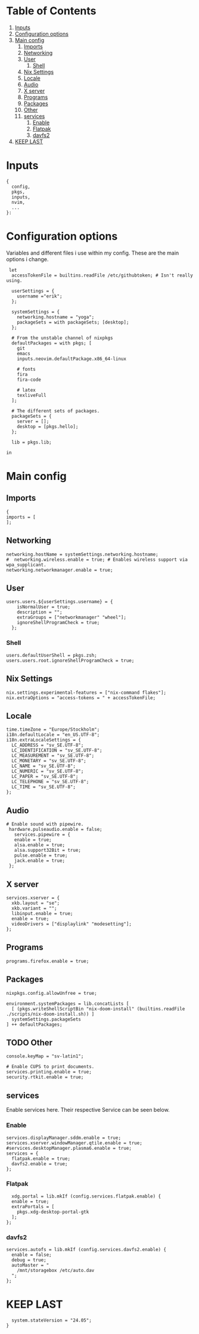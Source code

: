 
# Table of Contents

1.  [Inputs](#org8394c02)
2.  [Configuration options](#org4c081b0)
3.  [Main config](#orga1e2156)
    1.  [Imports](#orgf7699fd)
    2.  [Networking](#orgc29b7f5)
    3.  [User](#orgc017204)
        1.  [Shell](#org64695bc)
    4.  [Nix Settings](#org9cadb4f)
    5.  [Locale](#orgd236c91)
    6.  [Audio](#org3ca25e0)
    7.  [X server](#org0f34ca5)
    8.  [Programs](#org60e0a5e)
    9.  [Packages](#orga053185)
    10. [Other](#org9cd8e37)
    11. [services](#org15507dd)
        1.  [Enable](#org434bcba)
        2.  [Flatpak](#org2998c27)
        3.  [davfs2](#org3803337)
4.  [KEEP LAST](#org925bd4a)



<a id="org8394c02"></a>

# Inputs

    {
      config,
      pkgs,
      inputs,
      nvim,
      ...
    }:


<a id="org4c081b0"></a>

# Configuration options

Variables and different files i use within my config.
These are the main options i change.

     let
      accessTokenFile = builtins.readFile /etc/githubtoken; # Isn't really using.
    
      userSettings = {
        username ="erik";
      };
    
      systemSettings = {
        networking.hostname = "yoga";
        packageSets = with packageSets; [desktop];
      };
    
      # From the unstable channel of nixpkgs
      defaultPackages = with pkgs; [
        git
        emacs
        inputs.neovim.defaultPackage.x86_64-linux
    
        # fonts
        fira
        fira-code
    
        # latex
        texliveFull
      ];
    
      # The different sets of packages.
      packageSets = {
        server = [];
        desktop = [pkgs.hello];
      };
    
      lib = pkgs.lib;
    
    in


<a id="orga1e2156"></a>

# Main config


<a id="orgf7699fd"></a>

## Imports

    {
    imports = [
    ];


<a id="orgc29b7f5"></a>

## Networking

    networking.hostName = systemSettings.networking.hostname;
    #  networking.wireless.enable = true; # Enables wireless support via wpa_supplicant.
    networking.networkmanager.enable = true;


<a id="orgc017204"></a>

## User

    users.users.${userSettings.username} = {
        isNormalUser = true;
        description = "";
        extraGroups = ["networkmanager" "wheel"];
        ignoreShellProgramCheck = true;
      };


<a id="org64695bc"></a>

### Shell

    users.defaultUserShell = pkgs.zsh;
    users.users.root.ignoreShellProgramCheck = true;


<a id="org9cadb4f"></a>

## Nix Settings

    nix.settings.experimental-features = ["nix-command flakes"];
    nix.extraOptions = "access-tokens = " + accessTokenFile;


<a id="orgd236c91"></a>

## Locale

    time.timeZone = "Europe/Stockholm";
    i18n.defaultLocale = "en_US.UTF-8";
    i18n.extraLocaleSettings = {
      LC_ADDRESS = "sv_SE.UTF-8";
      LC_IDENTIFICATION = "sv_SE.UTF-8";
      LC_MEASUREMENT = "sv_SE.UTF-8";
      LC_MONETARY = "sv_SE.UTF-8";
      LC_NAME = "sv_SE.UTF-8";
      LC_NUMERIC = "sv_SE.UTF-8";
      LC_PAPER = "sv_SE.UTF-8";
      LC_TELEPHONE = "sv_SE.UTF-8";
      LC_TIME = "sv_SE.UTF-8";
    };


<a id="org3ca25e0"></a>

## Audio

    # Enable sound with pipewire.
     hardware.pulseaudio.enable = false;
       services.pipewire = {
       enable = true;
       alsa.enable = true;
       alsa.support32Bit = true;
       pulse.enable = true;
       jack.enable = true;
     };


<a id="org0f34ca5"></a>

## X server

    services.xserver = {
      xkb.layout = "se";
      xkb.variant = "";
      libinput.enable = true;
      enable = true;
      videoDrivers = ["displaylink" "modesetting"];
    };


<a id="org60e0a5e"></a>

## Programs

    programs.firefox.enable = true;


<a id="orga053185"></a>

## Packages

    nixpkgs.config.allowUnfree = true;
    
    environment.systemPackages = lib.concatLists [
      [ (pkgs.writeShellScriptBin "nix-doom-install" (builtins.readFile ./scripts/nix-doom-install.sh)) ]
      systemSettings.packageSets
    ] ++ defaultPackages;


<a id="org9cd8e37"></a>

## TODO Other

    console.keyMap = "sv-latin1";
    
    # Enable CUPS to print documents.
    services.printing.enable = true;
    security.rtkit.enable = true;


<a id="org15507dd"></a>

## services

Enable services here. Their respective
Service can be seen below.


<a id="org434bcba"></a>

### Enable

    services.displayManager.sddm.enable = true;
    services.xserver.windowManager.qtile.enable = true;
    #services.desktopManager.plasma6.enable = true;
    services = {
      flatpak.enable = true;
      davfs2.enable = true;
    };


<a id="org2998c27"></a>

### Flatpak

      xdg.portal = lib.mkIf (config.services.flatpak.enable) {
      enable = true;
      extraPortals = [
        pkgs.xdg-desktop-portal-gtk
      ];
    };


<a id="org3803337"></a>

### davfs2

    services.autofs = lib.mkIf (config.services.davfs2.enable) {
      enable = false;
      debug = true;
      autoMaster = "
        /mnt/storagebox /etc/auto.dav
      ";
    };


<a id="org925bd4a"></a>

# KEEP LAST

      system.stateVersion = "24.05";
    }

